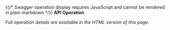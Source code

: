 {{/* Swagger operation display requires JavaScript and cannot be rendered in plain markdown */}}
**API Operation**

*Full operation details are available in the HTML version of this page.*
